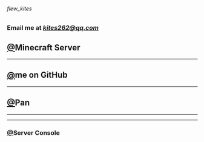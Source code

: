 ###### *flew_kites*
### Email me at *kites262@qq.com*

## [@](https://me.kites262.top/mc/)Minecraft Server
---
## [@](https://github.com/kites262/)me on GitHub
---
## [@](http://me.kites262.top/pan/)Pan
---
---
### [@](https://me.kites262.top/mc/console)Server Console